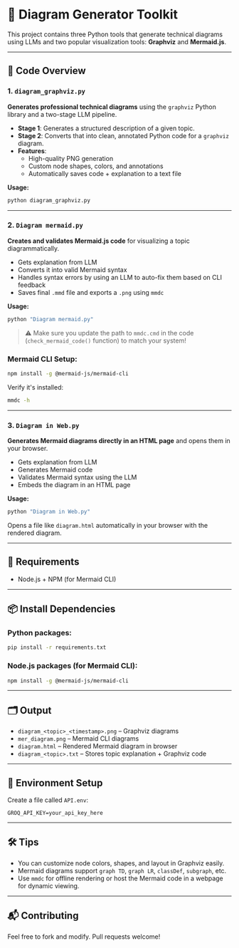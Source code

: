 # 🧠 Diagram Generator Toolkit

This project contains three Python tools that generate technical diagrams using LLMs and two popular visualization tools: **Graphviz** and **Mermaid.js**.

---

## 📁 Code Overview

### 1. `diagram_graphviz.py`

**Generates professional technical diagrams** using the `graphviz` Python library and a two-stage LLM pipeline.

- **Stage 1**: Generates a structured description of a given topic.
- **Stage 2**: Converts that into clean, annotated Python code for a `graphviz` diagram.
- **Features**:
  - High-quality PNG generation
  - Custom node shapes, colors, and annotations
  - Automatically saves code + explanation to a text file

**Usage:**

```bash
python diagram_graphviz.py
```

---

### 2. `Diagram mermaid.py`

**Creates and validates Mermaid.js code** for visualizing a topic diagrammatically.

- Gets explanation from LLM
- Converts it into valid Mermaid syntax
- Handles syntax errors by using an LLM to auto-fix them based on CLI feedback
- Saves final `.mmd` file and exports a `.png` using `mmdc`

**Usage:**

```bash
python "Diagram mermaid.py"
```

> ⚠️ Make sure you update the path to `mmdc.cmd` in the code (`check_mermaid_code()` function) to match your system!

### Mermaid CLI Setup:

```bash
npm install -g @mermaid-js/mermaid-cli
```

Verify it's installed:

```bash
mmdc -h
```

---

### 3. `Diagram in Web.py`

**Generates Mermaid diagrams directly in an HTML page** and opens them in your browser.

- Gets explanation from LLM
- Generates Mermaid code
- Validates Mermaid syntax using the LLM
- Embeds the diagram in an HTML page

**Usage:**

```bash
python "Diagram in Web.py"
```

Opens a file like `diagram.html` automatically in your browser with the rendered diagram.

---

## 🧪 Requirements

- Node.js + NPM (for Mermaid CLI)

---

## 📦 Install Dependencies

### Python packages:

```bash
pip install -r requirements.txt
```

### Node.js packages (for Mermaid CLI):

```bash
npm install -g @mermaid-js/mermaid-cli
```

---

## 🗂 Output

- `diagram_<topic>_<timestamp>.png` – Graphviz diagrams
- `mer_diagram.png` – Mermaid CLI diagrams
- `diagram.html` – Rendered Mermaid diagram in browser
- `diagram_<topic>.txt` – Stores topic explanation + Graphviz code

---

## 🔐 Environment Setup

Create a file called `API.env`:

```env
GROQ_API_KEY=your_api_key_here
```

---

## 🛠 Tips

- You can customize node colors, shapes, and layout in Graphviz easily.
- Mermaid diagrams support `graph TD`, `graph LR`, `classDef`, `subgraph`, etc.
- Use `mmdc` for offline rendering or host the Mermaid code in a webpage for dynamic viewing.

---

## 📬 Contributing

Feel free to fork and modify. Pull requests welcome!
